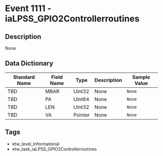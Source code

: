 # Event 1111 - iaLPSS_GPIO2Controllerroutines

## Description
None

## Data Dictionary
|Standard Name|Field Name|Type|Description|Sample Value|
|---|---|---|---|---|
|TBD|MBAR|UInt32|None|`None`|
|TBD|PA|UInt64|None|`None`|
|TBD|LEN|UInt32|None|`None`|
|TBD|VA|Pointer|None|`None`|

## Tags
* etw_level_Informational
* etw_task_iaLPSS_GPIO2Controllerroutines